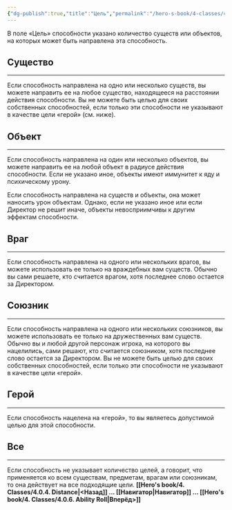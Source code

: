 ```yaml
---
{"dg-publish":true,"title":"Цель","permalink":"/hero-s-book/4-classes/4-0-5-target/","dgPassFrontmatter":true}
---
```


В поле «Цель» способности указано количество существ или объектов, на которых может быть направлена эта способность.
## Существо
---
Если способность направлена на одно или несколько существ, вы можете направить ее на любое существо, находящееся на расстоянии действия способности. Вы не можете быть целью для своих собственных способностей, если только эти способности не указывают в качестве цели «герой» (см. ниже).
## Объект
---
Если способность направлена на один или несколько объектов, вы можете направить ее на любой объект в радиусе действия способности. Если не указано иное, объекты имеют иммунитет к яду и психическому урону.

Если способность направлена на существ и объекты, она может наносить урон объектам. Однако, если не указано иное или если Директор не решит иначе, объекты невосприимчивы к другим эффектам способности.
## Враг
---
Если способность направлена на одного или нескольких врагов, вы можете использовать ее только на враждебных вам существ. Обычно вы сами решаете, кто считается врагом, хотя последнее слово остается за Директором.
## Союзник
---
Если способность направлена на одного или нескольких союзников, вы можете использовать ее только на дружественных вам существ. Обычно вы и любой другой персонаж игрока, на которого вы нацелились, сами решают, кто считается союзником, хотя последнее слово остается за Директором. Вы не можете быть целью для своих собственных способностей, если только эти способности не указывают в качестве цели «герой». 
## Герой
---
Если способность нацелена на «герой», то вы являетесь допустимой целью для этой способности.
## Все
---
Если способность не указывает количество целей, а говорит, что применяется ко всем существам, предметам, врагам или союзникам, то она действует на все подходящие цели.
**[[Hero's book/4. Classes/4.0.4. Distance\|<Назад]] ... [[Навигатор\|Навигатор]] ... [[Hero's book/4. Classes/4.0.6. Ability Roll\|Вперёд>]]**